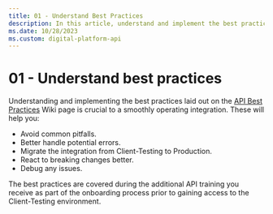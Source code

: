 ```yaml
---
title: 01 - Understand Best Practices
description: In this article, understand and implement the best practices for Digital Platform APIs that ensure a smoothly operating integration.
ms.date: 10/28/2023
ms.custom: digital-platform-api
---
```


# 01 - Understand best practices

Understanding and implementing the best practices laid out on the [API Best Practices](api-best-practices.md) Wiki page is crucial to a smoothly operating integration. These will help you:

- Avoid common pitfalls.
- Better handle potential errors.
- Migrate the integration from Client-Testing to Production.
- React to breaking changes better.
- Debug any issues.

The best practices are covered during the additional API training you receive as part of the onboarding process prior to gaining access to the Client-Testing environment.
